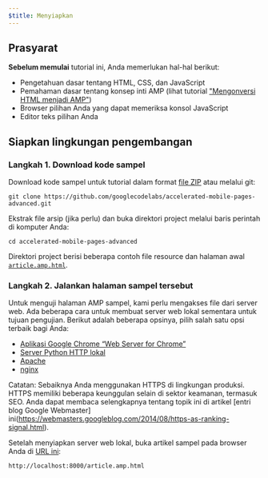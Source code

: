 ```yaml
---
$title: Menyiapkan
---
```


## Prasyarat

**Sebelum memulai** tutorial ini, Anda memerlukan hal-hal berikut:

- Pengetahuan dasar tentang HTML, CSS, dan JavaScript
- Pemahaman dasar tentang konsep inti AMP (lihat tutorial ["Mengonversi HTML menjadi AMP"](../../../../documentation/guides-and-tutorials/start/converting/index.md))
- Browser pilihan Anda yang dapat memeriksa konsol JavaScript
- Editor teks pilihan Anda

## Siapkan lingkungan pengembangan

### Langkah 1. Download kode sampel

Download kode sampel untuk tutorial dalam format [file ZIP](https://github.com/googlecodelabs/accelerated-mobile-pages-advanced/archive/master.zip) atau melalui git:

```shell
git clone https://github.com/googlecodelabs/accelerated-mobile-pages-advanced.git
```

Ekstrak file arsip (jika perlu) dan buka direktori project melalui baris perintah di komputer Anda:

```shell
cd accelerated-mobile-pages-advanced
```

Direktori project berisi beberapa contoh file resource dan halaman awal [`article.amp.html`](https://github.com/googlecodelabs/accelerated-mobile-pages-advanced/blob/master/article.amp.html).

### Langkah 2. Jalankan halaman sampel tersebut

Untuk menguji halaman AMP sampel, kami perlu mengakses file dari server web. Ada beberapa cara untuk membuat server web lokal sementara untuk tujuan pengujian. Berikut adalah beberapa opsinya, pilih salah satu opsi terbaik bagi Anda:

- [Aplikasi Google Chrome “Web Server for Chrome”](https://chrome.google.com/webstore/detail/web-server-for-chrome/ofhbbkphhbklhfoeikjpcbhemlocgigb)
- [Server Python HTTP lokal](https://developer.mozilla.org/en-US/docs/Learn/Common_questions/set_up_a_local_testing_server#Running_a_simple_local_HTTP_server)
- [Apache](https://httpd.apache.org/docs/2.4/getting-started.html)
- [nginx](http://nginx.org/)

Catatan: Sebaiknya Anda menggunakan HTTPS di lingkungan produksi. HTTPS memiliki beberapa keunggulan selain di sektor keamanan, termasuk SEO. Anda dapat membaca selengkapnya tentang topik ini di artikel [entri blog Google Webmaster] ini(https://webmasters.googleblog.com/2014/08/https-as-ranking-signal.html).

Setelah menyiapkan server web lokal, buka artikel sampel pada browser Anda di [URL ini](http://localhost:8000/article.amp.html):

```text
http://localhost:8000/article.amp.html
```
